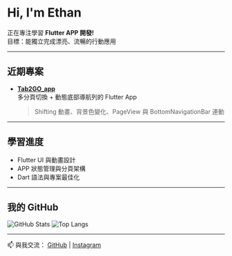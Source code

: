 # Hi, I'm Ethan
正在專注學習 **Flutter APP 開發!**  
目標：能獨立完成漂亮、流暢的行動應用

---

## 近期專案
- **[Tab2GO_app](https://github.com/Dethanev/Tap2Go_app)**  
  多分頁切換 + 動態底部導航列的 Flutter App  
  > Shifting 動畫、背景色變化、PageView 與 BottomNavigationBar 連動

---

## 學習進度
- Flutter UI 與動畫設計
- APP 狀態管理與分頁架構
- Dart 語法與專案最佳化

---

## 我的 GitHub
![GitHub Stats](https://github-readme-stats.vercel.app/api?username=Dethanev&show_icons=true&theme=dart)
![Top Langs](https://github-readme-stats.vercel.app/api/top-langs/?username=Dethanev&layout=compact&theme=tokyonight)

---

📫 與我交流：
[GitHub](https://github.com/Dethanev) | [Instagram](https://www.instagram.com/fiscal_666/?hl=zh-tw)

